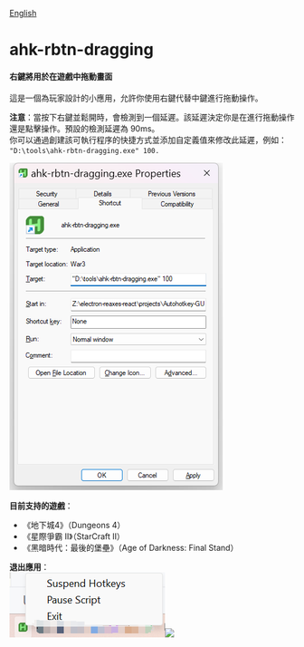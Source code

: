 [English](README.md)
# ahk-rbtn-dragging
#### 右鍵將用於在遊戲中拖動畫面

這是一個為玩家設計的小應用，允許你使用右鍵代替中鍵進行拖動操作。

**注意**：當按下右鍵並鬆開時，會檢測到一個延遲。該延遲決定你是在進行拖動操作還是點擊操作。預設的檢測延遲為 90ms。  
你可以通過創建該可執行程序的快捷方式並添加自定義值來修改此延遲，例如：  
`"D:\tools\ahk-rbtn-dragging.exe" 100.`

![531b21b70568fa1cba9615dea9e0252.png](531b21b70568fa1cba9615dea9e0252.png)

**目前支持的遊戲**：
<ul>
    <li>《地下城4》（Dungeons 4）</li>
    <li>《星際爭霸 II》（StarCraft II）</li>
    <li>《黑暗時代：最後的堡壘》（Age of Darkness: Final Stand）</li>
</ul>

**退出應用**：  
![fc4f441fafd2e7d789b8de42722bee9.png](fc4f441fafd2e7d789b8de42722bee9.png)<img src="./">
